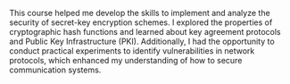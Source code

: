 This course helped me develop the skills to implement and analyze the security of secret-key encryption schemes. I explored the properties of cryptographic hash functions and learned about key agreement protocols and Public Key Infrastructure (PKI). Additionally, I had the opportunity to conduct practical experiments to identify vulnerabilities in network protocols, which enhanced my understanding of how to secure communication systems.
